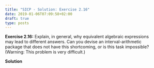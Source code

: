 ```yaml
---
title: "SICP - Solution: Exercise 2.16"
date: 2019-01-06T07:09:58+02:00
draft: true
type: posts
---
```


**Exercise 2.16:** Explain, in general, why equivalent algebraic expressions may lead to different answers. Can you devise an interval-arithmetic package that does not have this shortcoming, or is this task impossible? (Warning: This problem is very difficult.)

**Solution**
